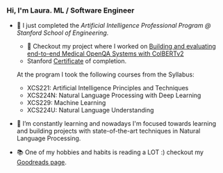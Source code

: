 ### Hi, I'm Laura. ML / Software Engineer 

- 🔭 I just completed the *Artificial Intelligence Professional Program @ Stanford School of Engineering*. 
  - 💬 Checkout my project where I worked on [Building and evaluating end-to-end Medical OpenQA Systems with ColBERTv2](./project_cs224u/eval_medical_openqa_colbertv2.pdf)
  - Stanford [Certificate](https://digitalcredential.stanford.edu/check/DBC7D506CC210CD0042A7A2F879DD61C15576F14130EB500F0BA3885DB5399D0bXNWS1RMakpENnVGaDdjWmFDanpDL3J4MHdwaFZUSUxEeWJSejNCTkFIVHc1SmFK) of completion. 
  
  At the program I took the following courses from the Syllabus: 
  - XCS221: Artificial Intelligence Principles and Techniques
  - XCS224N: Natural Language Processing with Deep Learning 
  - XCS229: Machine Learning
  - XCS224U: Natural Language Understanding
  
- 🌱 I’m constantly learning and nowadays I'm focused towards learning and building projects with state-of-the-art techniques in Natural Language Processing. 
- :books: One of my hobbies and habits is reading a LOT :) checkout my [Goodreads page](https://www.goodreads.com/user/show/27341677-laura-uzcategui).


<!--
**laurauzcategui/laurauzcategui** is a ✨ _special_ ✨ repository because its `README.md` (this file) appears on your GitHub profile.

Here are some ideas to get you started:

- 🔭 I’m currently working on ...
- 🌱 I’m currently learning ...
- 👯 I’m looking to collaborate on ...
- 🤔 I’m looking for help with ...
- 💬 Ask me about ...
- 📫 How to reach me: ...
- 😄 Pronouns: ...
- ⚡ Fun fact: ...
-->
